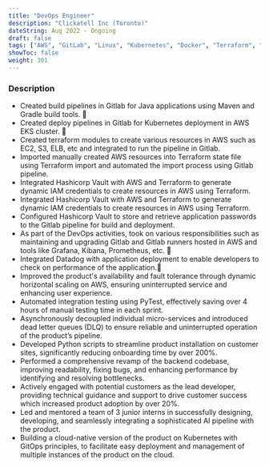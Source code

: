 ```yaml
---
title: "DevOps Engineer"
description: "Clickatell Inc (Toronto)"
dateString: Aug 2022 - Ongoing
draft: false
tags: ["AWS", "GitLab", "Linux", "Kubernetes", "Docker", "Terraform", "Python", "Hashicorp Vault", "Grafana", "Kibana", "Prometheus"]
showToc: false
weight: 301
--- 
```


### Description

- Created build pipelines in Gitlab for Java applications using Maven and Gradle build tools. 
- Created deploy pipelines in Gitlab for Kubernetes deployment in AWS EKS cluster. 
- Created terraform modules to create various resources in AWS such as EC2, S3, ELB, etc and integrated to run the pipeline in Gitlab.
- Imported manually created AWS resources into Terraform state file using Terraform import and automated the import process using Gitlab pipeline.
- Integrated Hashicorp Vault with AWS and Terraform to generate dynamic IAM credentials to create resources in AWS using Terraform.
- Integrated Hashicorp Vault with AWS and Terraform to generate dynamic IAM credentials to create resources in AWS using Terraform.
- Configured Hashicorp Vault to store and retrieve application passwords to the Gitlab pipeline for build and deployment.
- As part of the DevOps activities, took on various responsibilities such as maintaining and upgrading Gitlab and Gitlab runners hosted in AWS and tools like Grafana, Kibana, Prometheus, etc. 
- Integrated Datadog with application deployment to enable developers to check on performance of the application.
- Improved the product's availability and fault tolerance through dynamic horizontal scaling on AWS, ensuring uninterrupted service and enhancing user experience.
- Automated integration testing using PyTest, effectively saving over 4 hours of manual testing time in each sprint.
- Asynchronously decoupled individual micro-services and introduced dead letter queues (DLQ) to ensure reliable and uninterrupted operation of the product’s pipeline.
- Developed Python scripts to streamline product installation on customer sites, significantly reducing onboarding time by over 200%.
- Performed a comprehensive revamp of the backend codebase, improving readability, fixing bugs, and enhancing performance by identifying and resolving bottlenecks.
- Actively engaged with potential customers as the lead developer, providing technical guidance and support to drive customer success which increased product adoption by over 20%.
- Led and mentored a team of 3 junior interns in successfully designing, developing, and seamlessly integrating a sophisticated AI pipeline with the product.
- Building a cloud-native version of the product on Kubernetes with GitOps principles, to facilitate easy deployment and management of multiple instances of the product on the cloud.
